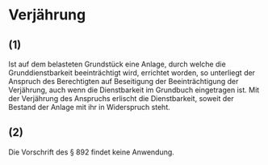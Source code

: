 # Verjährung



## (1)

 Ist auf dem belasteten Grundstück eine Anlage, durch welche die Grunddienstbarkeit beeinträchtigt wird, errichtet worden, so unterliegt der Anspruch des Berechtigten auf Beseitigung der Beeinträchtigung der Verjährung, auch wenn die Dienstbarkeit im Grundbuch eingetragen ist. Mit der Verjährung des Anspruchs erlischt die Dienstbarkeit, soweit der Bestand der Anlage mit ihr in Widerspruch steht.

## (2)

 Die Vorschrift des § 892 findet keine Anwendung. 

